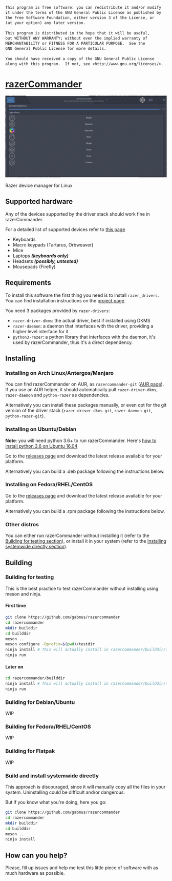     This program is free software: you can redistribute it and/or modify
    it under the terms of the GNU General Public License as published by
    the Free Software Foundation, either version 3 of the License, or
    (at your option) any later version.

    This program is distributed in the hope that it will be useful,
    but WITHOUT ANY WARRANTY; without even the implied warranty of
    MERCHANTABILITY or FITNESS FOR A PARTICULAR PURPOSE.  See the
    GNU General Public License for more details.

    You should have received a copy of the GNU General Public License
    along with this program.  If not, see <http://www.gnu.org/licenses/>.

# [razerCommander](https://gabmus.github.io/razerCommander)

![screenshot](preview.gif)

Razer device manager for Linux

## Supported hardware

Any of the devices supported by the driver stack should work fine in razerCommander.

For a detailed list of supported devices refer to [this page](https://github.com/terrycain/razer-drivers#device-support)

-   Keyboards
-   Macro keypads (Tartarus, Orbweaver)
-   Mice
-   Laptops ***(keyboards only)***
-   Headsets ***(possibly, untested)***
-   Mousepads (Firefly)

## Requirements

To install this software the first thing you need is to install `razer_drivers`. You can find installation instructions on the [project page](https://github.com/terrycain/razer-drivers).

You need 3 packages provided by `razer-drivers`:
-   `razer-driver-dkms`: the actual driver, best if installed using DKMS
-   `razer-daemon`: a daemon that interfaces with the driver, providing a higher level interface for it
-   `python3-razer`: a python library that interfaces with the daemon, it's used by razerCommander, thus it's a direct dependency.

## Installing

### Installing on Arch Linux/Antergos/Manjaro

You can find razerCommander on AUR, as `razercommander-git` ([AUR page](https://aur.archlinux.org/packages/razercommander-git)).
If you use an AUR helper, it should automatically pull `razer-driver-dkms`, `razer-daemon` and `python-razer` as dependencies.

Alternatively you can install these packages manually, or even opt for the git version of the driver stack (`razer-driver-dkms-git`, `razer-daemon-git`, `python-razer-git`).

### Installing on Ubuntu/Debian

**Note**: you will need python 3.6+ to run razerCommander. Here's [how to install python 3.6 on Ubuntu 16.04](https://askubuntu.com/questions/865554/how-do-i-install-python-3-6-using-apt-get/865569#865569)

Go to the [releases page](https://github.com/GabMus/razerCommander/releases) and download the latest release available for your platform.

Alternatively you can build a .deb package following the instructions below.

### Installing on Fedora/RHEL/CentOS

Go to the [releases page](https://github.com/GabMus/razerCommander/releases) and download the latest release available for your platform.

Alternatively you can build a .rpm package following the instructions below.

### Other distros

You can either run razerCommander without installing it (refer to the [Building for testing section](#building-for-testing)), or install it in your system (refer to the [Installing systemwide directly section](#build-and-install-systemwide-directly)).

## Building

### Building for testing

This is the best practice to test razerCommander without installing using meson and ninja.

#### First time

```bash
git clone https://github.com/gabmus/razercommander
cd razercommander
mkdir builddir
cd builddir
meson ..
meson configure -Dprefix=$(pwd)/testdir
ninja install # This will actually install in razercommander/builddir/testdir
ninja run
```

#### Later on

```bash
cd razercommander/builddir
ninja install # This will actually install in razercommander/builddir/testdir
ninja run
```

### Building for Debian/Ubuntu

WIP

### Building for Fedora/RHEL/CentOS

WIP

### Building for Flatpak

WIP

### Build and install systemwide directly

This approach is discouraged, since it will manually copy all the files in your system. Uninstalling could be difficult and/or dangerous.

But if you know what you're doing, here you go:

```bash
git clone https://github.com/gabmus/razercommander
cd razercommander
mkdir builddir
cd builddir
meson ..
ninja install
```

## How can you help?

Please, fill up issues and help me test this little piece of software with as much hardware as possible.
